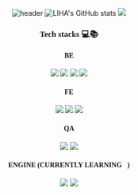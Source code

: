 <div align="center">
  
![header](https://capsule-render.vercel.app/api?type=slice&color=gradient&section=header&text=LIHA-ENGINEER&fontSize=40&fontColor=fdfdfd&stroke=fdfdfd&animation=blinking&fontAlign=80&fontAlignY=30&rotate=8)
![LIHA's GitHub stats](https://github-readme-stats.vercel.app/api?username=liha-engineer&theme=vue&show_icons=true&layout=compact)
  <img src="https://github-readme-stats.vercel.app/api/top-langs/?username=liha-engineer&theme=vue&layout=compact">
  
 <span style="font-family:omyu_pretty;">
    
### Tech stacks 💻📚
  #### BE
  <img src="https://img.shields.io/badge/PYTHON-3776AB?style=flat&logo=Python&logoColor=white"/>
  <img src="https://img.shields.io/badge/FLASK-3776AB?style=flat&logo=Flask&logoColor=white"/>
  <img src="https://img.shields.io/badge/JAVA-007396?style=flat&logo=Java&logoColor=white"/>
  <img src="https://img.shields.io/badge/Spring Boot-6DB33F?style=flat&logo=Spring Boot&logoColor=white"/>
  
  #### FE
  <img src="https://img.shields.io/badge/HTML 5-E34F26?style=flat&logo=HTML5&logoColor=white"/>
	<img src="https://img.shields.io/badge/CSS 3-1572B6?style=flat&logo=CSS3&logoColor=white"/>
  <img src="https://img.shields.io/badge/JavaScript-F7DF1E?style=flat&logo=JavaScript&logoColor=white"/>
  
  #### QA
   <img src="https://img.shields.io/badge/JIRA-0052CC?style=flat&logo=Jira&logoColor=white"/>
   <img src="https://img.shields.io/badge/Confluence-172B4D?style=flat&logo=Confluence&logoColor=white"/>  
  
  #### ENGINE (CURRENTLY LEARNING🌱)
  <img src="https://img.shields.io/badge/Unity-FFFFFF?style=flat&logo=Unity&logoColor=black"/>
  <img src="https://img.shields.io/badge/Unreal Engine-0E1128?style=flat&logo=Unreal Engine&logoColor=white"/>
 
  </span>
</div>

  <!--
**liha-engineer/liha-engineer** is a ✨ _special_ ✨ repository because its `README.md` (this file) appears on your GitHub profile.

Here are some ideas to get you started:

- 🔭 I’m currently working on ...
- 🌱 I’m currently learning ...
- 👯 I’m looking to collaborate on ...
- 🤔 I’m looking for help with ...
- 💬 Ask me about ...
- 📫 How to reach me: ...
- 😄 Pronouns: ...
- ⚡ Fun fact: ...
-->
